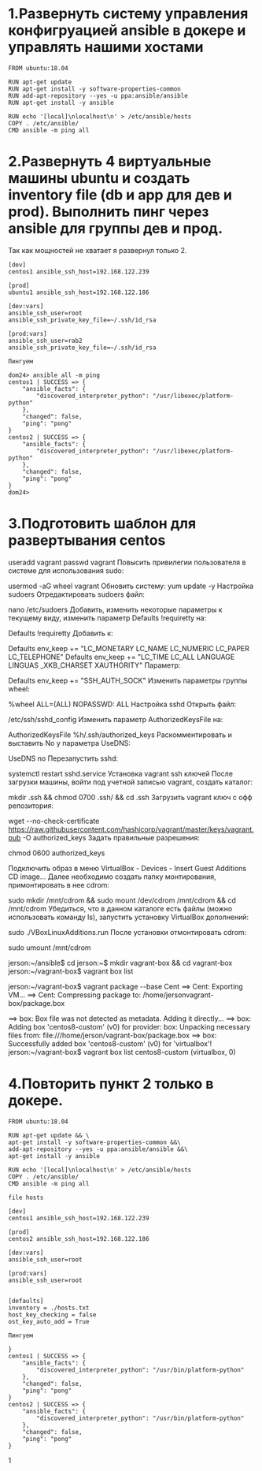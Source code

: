 # 1.Развернуть систему управления конфигруацией ansible в докере и управлять нашими хостами
```
FROM ubuntu:18.04

RUN apt-get update 
RUN apt-get install -y software-properties-common
RUN add-apt-repository --yes -u ppa:ansible/ansible
RUN apt-get install -y ansible

RUN echo '[local]\nlocalhost\n' > /etc/ansible/hosts
COPY . /etc/ansible/
CMD ansible -m ping all
```



# 2.Развернуть 4 виртуальные машины ubuntu и создать inventory file (db и app для дев и prod). Выполнить пинг через ansible для группы дев и прод.
Так как мощностей не хватает я развернул только 2.
```
[dev]
centos1 ansible_ssh_host=192.168.122.239

[prod]
ubuntu1 ansible_ssh_host=192.168.122.186 

[dev:vars] 
ansible_ssh_user=root
ansible_ssh_private_key_file=~/.ssh/id_rsa

[prod:vars]
ansible_ssh_user=rab2
ansible_ssh_private_key_file=~/.ssh/id_rsa

Пингуем 

dom24> ansible all -m ping
centos1 | SUCCESS => {
    "ansible_facts": {
        "discovered_interpreter_python": "/usr/libexec/platform-python"
    },
    "changed": false,
    "ping": "pong"
}
centos2 | SUCCESS => {
    "ansible_facts": {
        "discovered_interpreter_python": "/usr/libexec/platform-python"
    },
    "changed": false,
    "ping": "pong"
}
dom24> 
```


# 3.Подготовить шаблон для развертывания centos

useradd vagrant
passwd vagrant
Повысить привилегии пользователя в системе для использования sudo:

usermod -aG wheel vagrant
Обновить систему:
yum update -y
Настройка sudoers
Отредактировать sudoers файл: 

nano /etc/sudoers
Добавить, изменить некоторые параметры к текущему виду, изменить параметр Defaults !requiretty на:

Defaults   !requiretty
 Добавить к:

Defaults    env_keep += "LC_MONETARY LC_NAME LC_NUMERIC LC_PAPER LC_TELEPHONE"
Defaults    env_keep += "LC_TIME LC_ALL LANGUAGE LINGUAS _XKB_CHARSET XAUTHORITY"
 Параметр:

Defaults    env_keep += "SSH_AUTH_SOCK"
 Изменить параметры группы wheel:

%wheel  ALL=(ALL) NOPASSWD: ALL
Настройка sshd
Открыть файл:

/etc/ssh/sshd_config
Изменить параметр AuthorizedKeysFile на:

AuthorizedKeysFile  %h/.ssh/authorized_keys
 Раскомментировать и выставить No у параметра UseDNS:

UseDNS no
 Перезапустить sshd:

systemctl restart sshd.service
Установка vagrant ssh ключей
После загрузки машины, войти под учетной записью vagrant, создать каталог:

mkdir .ssh && chmod 0700 .ssh/ && cd .ssh
Загрузить vagrant ключ с офф репозитория:

wget --no-check-certificate https://raw.githubusercontent.com/hashicorp/vagrant/master/keys/vagrant.pub -O authorized_keys
Задать правильные разрешения:

chmod 0600 authorized_keys

Подключить образ в меню VirtualBox - Devices - Insert Guest Additions CD image... Далее необходимо создать папку монтирования, примонтировать в нее cdrom:

sudo mkdir /mnt/cdrom && sudo mount /dev/cdrom /mnt/cdrom && cd /mnt/cdrom
 Убедиться, что в данном каталоге есть файлы (можно использовать команду ls), запустить установку VirtualBox дополнений:

sudo ./VBoxLinuxAdditions.run
 После установки отмонтировать cdrom:

sudo umount /mnt/cdrom

jerson:~/ansible$ cd
jerson:~$ mkdir vagrant-box && cd vagrant-box
jerson:~/vagrant-box$ vagrant box list

jerson:~/vagrant-box$ vagrant package --base Cent
==> Cent: Exporting VM...
==> Cent: Compressing package to: /home/jersonvagrant-box/package.box

==> box: Box file was not detected as metadata. Adding it directly...
==> box: Adding box 'centos8-custom' (v0) for provider: 
    box: Unpacking necessary files from: file:///home/jerson/vagrant-box/package.box
==> box: Successfully added box 'centos8-custom' (v0) for 'virtualbox'!
jerson:~/vagrant-box$ vagrant box list
centos8-custom (virtualbox, 0)
# 4.Повторить пункт 2 только в докере.
```
FROM ubuntu:18.04

RUN apt-get update && \
apt-get install -y software-properties-common &&\
add-apt-repository --yes -u ppa:ansible/ansible &&\
apt-get install -y ansible

RUN echo '[local]\nlocalhost\n' > /etc/ansible/hosts
COPY . /etc/ansible/
CMD ansible -m ping all

file hosts

[dev]
centos1 ansible_ssh_host=192.168.122.239

[prod]
centos2 ansible_ssh_host=192.168.122.186 

[dev:vars]
ansible_ssh_user=root 

[prod:vars]
ansible_ssh_user=root


[defaults]
inventory = ./hosts.txt
host_key_checking = false 
ost_key_auto_add = True

Пингуем 

}
centos1 | SUCCESS => {
    "ansible_facts": {
        "discovered_interpreter_python": "/usr/bin/platform-python"
    }, 
    "changed": false, 
    "ping": "pong"
}
centos2 | SUCCESS => {
    "ansible_facts": {
        "discovered_interpreter_python": "/usr/bin/platform-python"
    }, 
    "changed": false, 
    "ping": "pong"
}
```
1